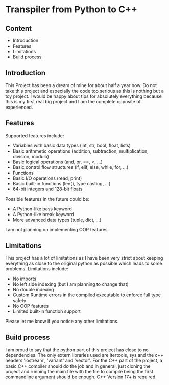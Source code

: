 # Transpiler from Python to C++

## Content

- Introduction
- Features
- Limitations
- Build process


## Introduction

This Project has been a dream of mine for about half a year now. Do not take this project and especially the code too serious as this is nothing but a toy project. I would be happy about tips for absolutely everything because this is my first real big project and I am the complete opposite of experienced.


## Features

Supported features include:

- Variables with basic data types (int, str, bool, float, lists)
- Basic arithmetic operations (addition, subtraction, multiplication, division, modulo)
- Basic logical operations (and, or, ==, <, ...)
- Basic control flow structures (if, elif, else, while, for, ...)
- Functions
- Basic I/O operations (read, print)
- Basic built-in functions (len(), type casting, ...)
- 64-bit integers and 128-bit floats

Possible features in the future could be:

- A Python-like pass keyword
- A Python-like break keyword
- More advanced data types (tuple, dict, ...)

I am not planning on implementing OOP features.


## Limitations

This project has a lot of limitations as I have been very strict about keeping everything as close to the original python as possible which leads to some problems. Limitations include:

- No imports
- No left side indexing (but I am planning to change that)
- No double indexing
- Custom Runtime errors in the compiled executable to enforce full type safety
- No OOP features
- Limited built-in function support

Please let me know if you notice any other limitations.


## Build process

I am proud to say that the python part of this project has close to no dependencies. The only extern libraries used are itertools, sys and the c++ headers 'iostream', 'variant' and 'vector'. For the C++ part of the project, a basic C++ compiler should do the job and in general, just cloning the project and running the main file with the file to compile being the first commandline argument should be enough. C++ Version 17+ is required.
